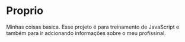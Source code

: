 # Proprio
 Minhas coisas basica. 
  Esse projeto é para treinamento de JavaScript e também para ir adcionando informações sobre o meu profissinal.
